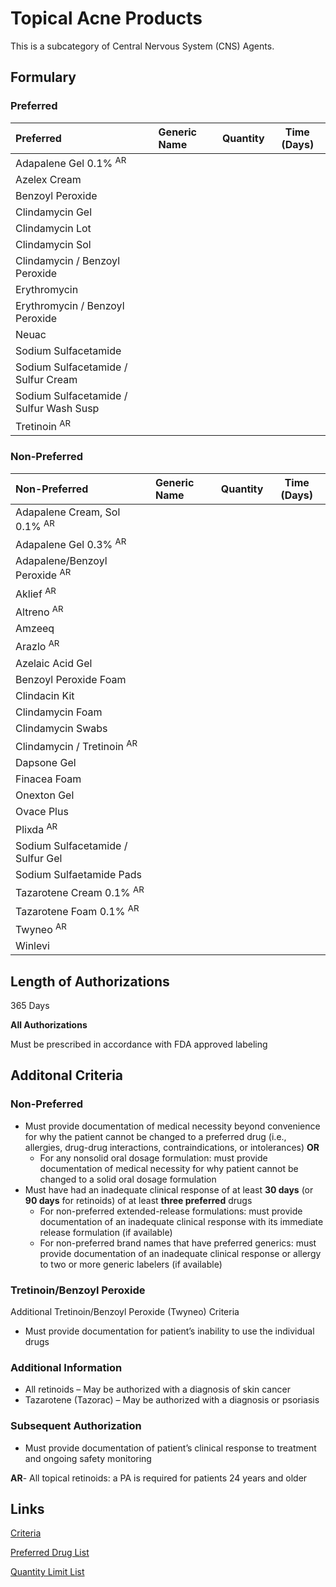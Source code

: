 # Topical Acne Products

This is a subcategory of Central Nervous System (CNS) Agents.

## Formulary

### Preferred

| Preferred                             | Generic Name | Quantity | Time (Days) |
| :------------------------------------ | :----------- | :------: | :---------: |
| Adapalene Gel 0.1% <sup>AR</sup>                 |              |          |             |
| Azelex Cream                          |              |          |             |
| Benzoyl Peroxide                      |              |          |             |
| Clindamycin Gel                       |              |          |             |
| Clindamycin Lot                       |              |          |             |
| Clindamycin Sol                       |              |          |             |
| Clindamycin / Benzoyl Peroxide          |              |          |             |
| Erythromycin                          |              |          |             |
| Erythromycin / Benzoyl Peroxide         |              |          |             |
| Neuac                                 |              |          |             |
| Sodium Sulfacetamide                  |              |          |             |
| Sodium Sulfacetamide / Sulfur Cream     |              |          |             |
| Sodium Sulfacetamide / Sulfur Wash Susp |              |          |             |
| Tretinoin <sup>AR</sup>                          |              |          |             |

### Non-Preferred

| Non-Preferred                   | Generic Name | Quantity | Time (Days) |
| :------------------------------ | :----------- | :------: | :---------: |
| Adapalene Cream, Sol 0.1% <sup>AR</sup>    |              |          |             |
| Adapalene Gel 0.3% <sup>AR</sup>          |              |          |             |
| Adapalene/Benzoyl Peroxide <sup>AR</sup>   |              |          |             |
| Aklief <sup>AR</sup>                       |              |          |             |
| Altreno <sup>AR</sup>                      |              |          |             |
| Amzeeq                          |              |          |             |
| Arazlo <sup>AR</sup>                       |              |          |             |
| Azelaic Acid Gel                |              |          |             |
| Benzoyl Peroxide Foam           |              |          |             |
| Clindacin Kit                   |              |          |             |
| Clindamycin Foam                |              |          |             |
| Clindamycin Swabs               |              |          |             |
| Clindamycin / Tretinoin <sup>AR</sup>       |              |          |             |
| Dapsone Gel                     |              |          |             |
| Finacea Foam                    |              |          |             |
| Onexton Gel                     |              |          |             |
| Ovace Plus                      |              |          |             |
| Plixda <sup>AR</sup>                       |              |          |             |
| Sodium Sulfacetamide / Sulfur Gel |              |          |             |
| Sodium Sulfaetamide Pads        |              |          |             |
| Tazarotene Cream 0.1% <sup>AR</sup>        |              |          |             |
| Tazarotene Foam 0.1% <sup>AR</sup>         |              |          |             |
| Twyneo <sup>AR</sup>                       |              |          |             |
| Winlevi                         |              |          |             |

## Length of Authorizations

365 Days

**All Authorizations**

Must be prescribed in accordance with FDA approved labeling

## Additonal Criteria

### Non-Preferred

-   Must provide documentation of medical necessity beyond convenience for why the patient cannot be changed to a preferred drug (i.e., allergies, drug-drug interactions, contraindications, or intolerances) **OR**
    -   For any nonsolid oral dosage formulation: must provide documentation of medical necessity for why patient cannot be changed to a solid oral dosage formulation
-   Must have had an inadequate clinical response of at least **30 days** (or **90 days** for retinoids) of at least **three preferred** drugs
    -   For non-preferred extended-release formulations: must provide documentation of an inadequate clinical response with its immediate release formulation (if available)
    -   For non-preferred brand names that have preferred generics: must provide documentation of an inadequate clinical response or allergy to two or more generic labelers (if available)

### Tretinoin/Benzoyl Peroxide

Additional Tretinoin/Benzoyl Peroxide (Twyneo) Criteria

-   Must provide documentation for patient’s inability to use the individual drugs

### Additional Information

-   All retinoids – May be authorized with a diagnosis of skin cancer
-   Tazarotene (Tazorac) – May be authorized with a diagnosis or psoriasis

### Subsequent Authorization

-   Must provide documentation of patient’s clinical response to treatment and ongoing safety monitoring

**AR**- All topical retinoids: a PA is required for patients 24 years and older

## Links

[Criteria](https://pharmacy.medicaid.ohio.gov/sites/default/files/20230101_UPDL%20_Criteria_APPROVED.pdf#page=50)

[Preferred Drug List](https://pharmacy.medicaid.ohio.gov/sites/default/files/20230101_UPDL_APPROVED_12.13.22.pdf#page=19)

[Quantity Limit List](https://pharmacy.medicaid.ohio.gov/sites/default/files/20230101_Ohio_Medicaid_Quantity_Document_APPROVED.pdf)
